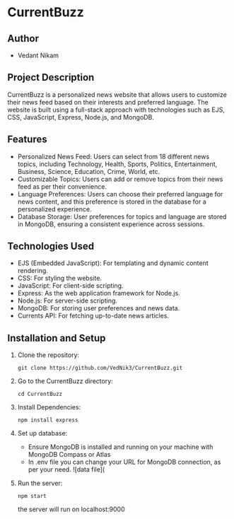 # CurrentBuzz
## Author
* Vedant Nikam

## Project Description
CurrentBuzz is a personalized news website that allows users to customize their news feed based on their interests and preferred language. The website is built using a full-stack approach with technologies such as EJS, CSS, JavaScript, Express, Node.js, and MongoDB.

## Features
* Personalized News Feed: Users can select from 18 different news topics, including Technology, Health, Sports, Politics, Entertainment, Business, Science, Education, Crime, World, etc.
* Customizable Topics: Users can add or remove topics from their news feed as per their convenience.
* Language Preferences: Users can choose their preferred language for news content, and this preference is stored in the database for a personalized experience.
* Database Storage: User preferences for topics and language are stored in MongoDB, ensuring a consistent experience across sessions.

## Technologies Used
* EJS (Embedded JavaScript): For templating and dynamic content rendering.
* CSS: For styling the website.
* JavaScript: For client-side scripting.
* Express: As the web application framework for Node.js.
* Node.js: For server-side scripting.
* MongoDB: For storing user preferences and news data.
* Currents API: For fetching up-to-date news articles.

## Installation and Setup
1. Clone the repository:
   ```
   git clone https://github.com/VedNik3/CurrentBuzz.git
    ```

2. Go to the CurrentBuzz directory:
    ```
    cd CurrentBuzz
     ```
    
3. Install Dependencies:
   ```
   npm install express
   ```

4. Set up database:
   * Ensure MongoDB is installed and running on your machine with MongoDB Compass or Atlas
   * In .env file you can change your URL for MongoDB connection, as per your need.
     ![data file](
      
   
6. Run the server:

   ```
   npm start
   ```

   the server will run on localhost:9000

   
    
   


